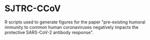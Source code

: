 # SJTRC-CCoV
R scripts used to generate figures for the paper "pre-existing humoral immunity to common human coronaviruses negatively impacts the protective SARS-CoV-2 antibody response".
